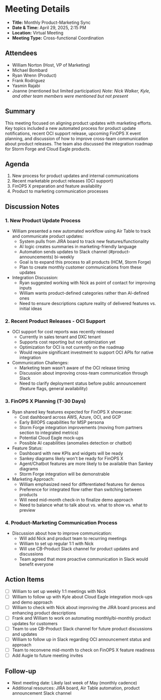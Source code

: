 # Meeting Details
- **Title:** Monthly Product-Marketing Sync
- **Date & Time:** April 29, 2025, 2:15 PM
- **Location:** Virtual Meeting
- **Meeting Type:** Cross-functional Coordination

## Attendees
- William Norton (Host, VP of Marketing)
- Michael Bombard
- Ryan Wrenn (Product)
- Frank Rodriguez
- Yasmin Rajabi
- Joanne (mentioned but limited participation)
_Note: Nick Walker, Kyle, and other team members were mentioned but not present_

## Summary
This meeting focused on aligning product updates with marketing efforts. Key topics included a new automated process for product update notifications, recent OCI support release, upcoming FinOPS X event planning, and discussion of how to improve cross-team communication about product releases. The team also discussed the integration roadmap for Storm Forge and Cloud Eagle products.

## Agenda
1. New process for product updates and internal communications
2. Recent marketable product releases (OCI support)
3. FinOPS X preparation and feature availability
4. Product to marketing communication processes

## Discussion Notes
### 1. New Product Update Process
- William presented a new automated workflow using Air Table to track and communicate product updates:
    - System pulls from JIRA board to track new features/functionality
    - AI logic creates summaries in marketing-friendly language
    - Automation sends updates to Slack channel (#product-announcements) bi-weekly
    - Goal is to expand this process to all products (HCM, Storm Forge)
    - Plan to create monthly customer communications from these updates
- Integration Discussion:
    - Ryan suggested working with Nick as point of contact for improving inputs
    - William wants product-defined categories rather than AI-defined ones
    - Need to ensure descriptions capture reality of delivered features vs. initial ideas

### 2. Recent Product Releases - OCI Support
- OCI support for cost reports was recently released
    - Currently in sales tenant and DXC tenant
    - Supports cost reporting but not optimization yet
    - Optimization for OCI is not currently on the roadmap
    - Would require significant investment to support OCI APIs for native integration
- Communication Challenges:
    - Marketing team wasn't aware of the OCI release timing
    - Discussion about improving cross-team communication through Slack
    - Need to clarify deployment status before public announcement (feature flags, general availability)

### 3. FinOPS X Planning (T-30 Days)
- Ryan shared key features expected for FinOPS X showcase:
    - Cost dashboard across AWS, Azure, OCI, and GCP
    - Early BillOPS capabilities for MSP persona
    - Storm Forge integration improvements (moving from partners section to integrated metrics)
    - Potential Cloud Eagle mock-ups
    - Possible AI capabilities (anomalies detection or chatbot)
- Feature Status:
    - Dashboard with new KPIs and widgets will be ready
    - Sankey diagrams likely won't be ready for FinOPS X
    - Agent/Chatbot features are more likely to be available than Sankey diagrams
    - Storm Forge integration will be demonstrable
- Marketing Approach:
    - William emphasized need for differentiated features for demos
    - Preference for integrated flow rather than switching between products
    - Will need mid-month check-in to finalize demo approach
    - Need to balance what to talk about vs. what to show vs. what to preview

### 4. Product-Marketing Communication Process
- Discussion about how to improve communication:
    - Will add Nick and product team to recurring meetings
    - William to set up regular 1:1 with Nick
    - Will use CB-Product Slack channel for product updates and discussions
    - Team agreed that more proactive communication in Slack would benefit everyone

## Action Items
- [ ] William to set up weekly 1:1 meetings with Nick
- [ ] William to follow up with Kyle about Cloud Eagle integration mock-ups and demo approach
- [ ] William to check with Nick about improving the JIRA board process and enhancing product descriptions
- [ ] Frank and William to work on automating monthly/bi-monthly product updates for customers
- [ ] Team to use CB-Product Slack channel for future product discussions and updates
- [ ] William to follow up in Slack regarding OCI announcement status and approach
- [ ] Team to reconvene mid-month to check on FinOPS X feature readiness
- [ ] Add Augie to future meeting invites

## Follow-up
- Next meeting date: Likely last week of May (monthly cadence)
- Additional resources: JIRA board, Air Table automation, product announcement Slack channel